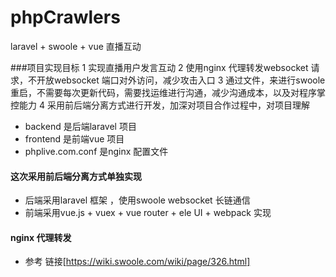# phpCrawlers
laravel + swoole + vue 直播互动

###项目实现目标
1 实现直播用户发言互动
2 使用nginx 代理转发websocket 请求，不开放websocket 端口对外访问，减少攻击入口
3 通过文件，来进行swoole 重启，不需要每次更新代码，需要找运维进行沟通，减少沟通成本，以及对程序掌控能力
4 采用前后端分离方式进行开发，加深对项目合作过程中，对项目理解

* backend 是后端laravel 项目
* frontend 是前端vue 项目
* phplive.com.conf 是nginx 配置文件

#### 这次采用前后端分离方式单独实现
* 后端采用laravel 框架 ，使用swoole websocket 长链通信
* 前端采用vue.js + vuex + vue router + ele UI + webpack 实现 
#### nginx 代理转发
* 参考 链接[https://wiki.swoole.com/wiki/page/326.html]

